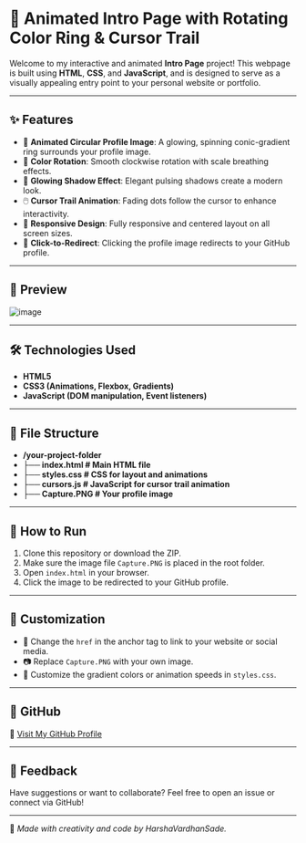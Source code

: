 # 🌟 Animated Intro Page with Rotating Color Ring & Cursor Trail

Welcome to my interactive and animated **Intro Page** project! This webpage is built using **HTML**, **CSS**, and **JavaScript**, and is designed to serve as a visually appealing entry point to your personal website or portfolio.

---

## ✨ Features

- 🔵 **Animated Circular Profile Image**: A glowing, spinning conic-gradient ring surrounds your profile image.
- 🌈 **Color Rotation**: Smooth clockwise rotation with scale breathing effects.
- 💨 **Glowing Shadow Effect**: Elegant pulsing shadows create a modern look.
- 🖱️ **Cursor Trail Animation**: Fading dots follow the cursor to enhance interactivity.
- 📱 **Responsive Design**: Fully responsive and centered layout on all screen sizes.
- 🎯 **Click-to-Redirect**: Clicking the profile image redirects to your GitHub profile.

---

## 📸 Preview

![image](https://github.com/user-attachments/assets/60865ca8-4bc9-4343-b27a-ee130da03263)


---

## 🛠️ Technologies Used

- **HTML5**
- **CSS3 (Animations, Flexbox, Gradients)**
- **JavaScript (DOM manipulation, Event listeners)**

---

## 📂 File Structure

- **/your-project-folder**
- **├── index.html # Main HTML file**
- **├── styles.css # CSS for layout and animations**
- **├── cursors.js # JavaScript for cursor trail animation**
- **├── Capture.PNG # Your profile image**

---

## 🚀 How to Run

1. Clone this repository or download the ZIP.
2. Make sure the image file `Capture.PNG` is placed in the root folder.
3. Open `index.html` in your browser.
4. Click the image to be redirected to your GitHub profile.

---

## 📎 Customization

- 🔗 Change the `href` in the anchor tag to link to your website or social media.
- 📷 Replace `Capture.PNG` with your own image.
- 🎨 Customize the gradient colors or animation speeds in `styles.css`.

---

## 📌 GitHub

🔗 [Visit My GitHub Profile](https://github.com/SadeHarshaVardhan)

---

## 💬 Feedback

Have suggestions or want to collaborate? Feel free to open an issue or connect via GitHub!

---

🧠 *Made with creativity and code by HarshaVardhanSade.*
